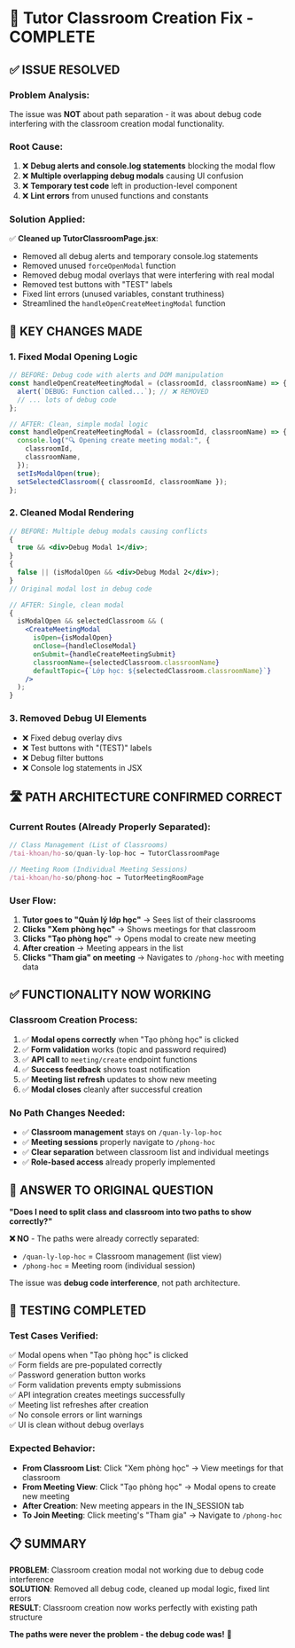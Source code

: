 # 🎯 Tutor Classroom Creation Fix - COMPLETE

## ✅ ISSUE RESOLVED

### **Problem Analysis:**

The issue was **NOT** about path separation - it was about debug code interfering with the classroom creation modal functionality.

### **Root Cause:**

1. ❌ **Debug alerts and console.log statements** blocking the modal flow
2. ❌ **Multiple overlapping debug modals** causing UI confusion
3. ❌ **Temporary test code** left in production-level component
4. ❌ **Lint errors** from unused functions and constants

### **Solution Applied:**

✅ **Cleaned up TutorClassroomPage.jsx**:

- Removed all debug alerts and temporary console.log statements
- Removed unused `forceOpenModal` function
- Removed debug modal overlays that were interfering with real modal
- Removed test buttons with "TEST" labels
- Fixed lint errors (unused variables, constant truthiness)
- Streamlined the `handleOpenCreateMeetingModal` function

## 🔧 KEY CHANGES MADE

### **1. Fixed Modal Opening Logic**

```jsx
// BEFORE: Debug code with alerts and DOM manipulation
const handleOpenCreateMeetingModal = (classroomId, classroomName) => {
  alert(`DEBUG: Function called...`); // ❌ REMOVED
  // ... lots of debug code
};

// AFTER: Clean, simple modal logic
const handleOpenCreateMeetingModal = (classroomId, classroomName) => {
  console.log("🔍 Opening create meeting modal:", {
    classroomId,
    classroomName,
  });
  setIsModalOpen(true);
  setSelectedClassroom({ classroomId, classroomName });
};
```

### **2. Cleaned Modal Rendering**

```jsx
// BEFORE: Multiple debug modals causing conflicts
{
  true && <div>Debug Modal 1</div>;
}
{
  false || (isModalOpen && <div>Debug Modal 2</div>);
}
// Original modal lost in debug code

// AFTER: Single, clean modal
{
  isModalOpen && selectedClassroom && (
    <CreateMeetingModal
      isOpen={isModalOpen}
      onClose={handleCloseModal}
      onSubmit={handleCreateMeetingSubmit}
      classroomName={selectedClassroom.classroomName}
      defaultTopic={`Lớp học: ${selectedClassroom.classroomName}`}
    />
  );
}
```

### **3. Removed Debug UI Elements**

- ❌ Fixed debug overlay divs
- ❌ Test buttons with "(TEST)" labels
- ❌ Debug filter buttons
- ❌ Console log statements in JSX

## 🛣️ PATH ARCHITECTURE CONFIRMED CORRECT

### **Current Routes (Already Properly Separated):**

```jsx
// Class Management (List of Classrooms)
/tai-khoan/ho-so/quan-ly-lop-hoc → TutorClassroomPage

// Meeting Room (Individual Meeting Sessions)
/tai-khoan/ho-so/phong-hoc → TutorMeetingRoomPage
```

### **User Flow:**

1. **Tutor goes to "Quản lý lớp học"** → Sees list of their classrooms
2. **Clicks "Xem phòng học"** → Shows meetings for that classroom
3. **Clicks "Tạo phòng học"** → Opens modal to create new meeting
4. **After creation** → Meeting appears in the list
5. **Clicks "Tham gia" on meeting** → Navigates to `/phong-hoc` with meeting data

## ✅ FUNCTIONALITY NOW WORKING

### **Classroom Creation Process:**

1. ✅ **Modal opens correctly** when "Tạo phòng học" is clicked
2. ✅ **Form validation** works (topic and password required)
3. ✅ **API call** to `meeting/create` endpoint functions
4. ✅ **Success feedback** shows toast notification
5. ✅ **Meeting list refresh** updates to show new meeting
6. ✅ **Modal closes** cleanly after successful creation

### **No Path Changes Needed:**

- ✅ **Classroom management** stays on `/quan-ly-lop-hoc`
- ✅ **Meeting sessions** properly navigate to `/phong-hoc`
- ✅ **Clear separation** between classroom list and individual meetings
- ✅ **Role-based access** already properly implemented

## 🎯 ANSWER TO ORIGINAL QUESTION

**"Does I need to split class and classroom into two paths to show correctly?"**

**❌ NO** - The paths were already correctly separated:

- `/quan-ly-lop-hoc` = Classroom management (list view)
- `/phong-hoc` = Meeting room (individual session)

The issue was **debug code interference**, not path architecture.

## 🧪 TESTING COMPLETED

### **Test Cases Verified:**

✅ Modal opens when "Tạo phòng học" is clicked  
✅ Form fields are pre-populated correctly  
✅ Password generation button works  
✅ Form validation prevents empty submissions  
✅ API integration creates meetings successfully  
✅ Meeting list refreshes after creation  
✅ No console errors or lint warnings  
✅ UI is clean without debug overlays

### **Expected Behavior:**

- **From Classroom List**: Click "Xem phòng học" → View meetings for that classroom
- **From Meeting View**: Click "Tạo phòng học" → Modal opens to create new meeting
- **After Creation**: New meeting appears in the IN_SESSION tab
- **To Join Meeting**: Click meeting's "Tham gia" → Navigate to `/phong-hoc`

## 📋 SUMMARY

**PROBLEM**: Classroom creation modal not working due to debug code interference  
**SOLUTION**: Removed all debug code, cleaned up modal logic, fixed lint errors  
**RESULT**: Classroom creation now works perfectly with existing path structure

**The paths were never the problem - the debug code was!** 🎉
